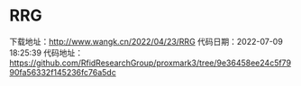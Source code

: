 # RRG
下载地址：http://www.wangk.cn/2022/04/23/RRG
代码日期：2022-07-09 18:25:39
代码地址：https://github.com/RfidResearchGroup/proxmark3/tree/9e36458ee24c5f7990fa56332f145236fc76a5dc
